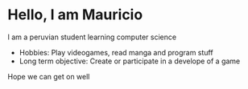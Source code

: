 # Hello, I am Mauricio
I am a peruvian student learning computer science 
- Hobbies: Play videogames, read manga and program stuff
- Long term objective: Create or participate in a develope of a game

Hope we can get on well
